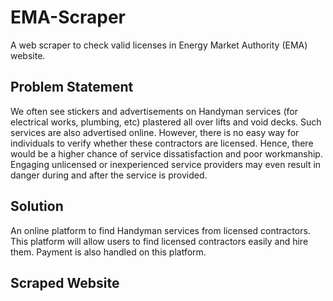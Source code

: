 # EMA-Scraper
A web scraper to check valid licenses in Energy Market Authority (EMA) website.
## Problem Statement
We often see stickers and advertisements on Handyman services (for electrical works, plumbing, etc) plastered all over lifts and void decks. Such services are also advertised online. 
However, there is no easy way for individuals to verify whether these contractors are licensed. Hence, there would be a higher chance of service dissatisfaction and poor workmanship. Engaging unlicensed or inexperienced service providers may even result in danger during and after the service is provided.
## Solution
An online platform to find Handyman services from licensed contractors. This platform will allow users to find licensed contractors easily and hire them. Payment is also handled on this platform.
## Scraped Website


